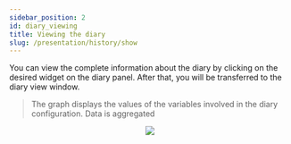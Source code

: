 ```yaml
---
sidebar_position: 2
id: diary_viewing
title: Viewing the diary
slug: /presentation/history/show
---
```


You can view the complete information about the diary by clicking on the desired widget on the diary panel.
After that, you will be transferred to the diary view window.

> The graph displays the values of the variables involved in the diary configuration. Data is aggregated

<div align="center"><img type="imgscreen" src="/wellness_doc/img/presentation/diary/diaryFullView.png"/></div>
